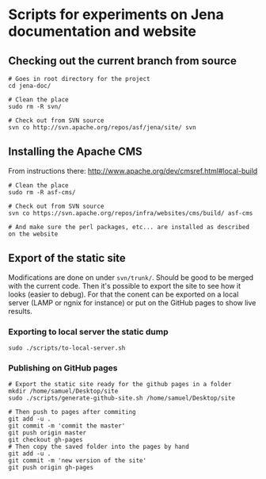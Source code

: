 # Scripts for experiments on Jena documentation and website

## Checking out the current branch from source

    # Goes in root directory for the project
    cd jena-doc/

    # Clean the place
    sudo rm -R svn/

    # Check out from SVN source
    svn co http://svn.apache.org/repos/asf/jena/site/ svn

## Installing the Apache CMS
From instructions there: http://www.apache.org/dev/cmsref.html#local-build

    # Clean the place
    sudo rm -R asf-cms/
    
    # Check out from SVN source
    svn co https://svn.apache.org/repos/infra/websites/cms/build/ asf-cms
    
    # And make sure the perl packages, etc... are installed as described on the website
    
## Export of the static site

Modifications are done on under `svn/trunk/`. Should be good to be merged with the current code. Then it's possible to export the site to see how it looks (easier to debug). For that the conent can be exported on a local server (LAMP or ngnix for instance) or put on the GitHub pages to show live results.

### Exporting to local server the static dump

    sudo ./scripts/to-local-server.sh

### Publishing on GitHub pages

    # Export the static site ready for the github pages in a folder
    mkdir /home/samuel/Desktop/site
    sudo ./scripts/generate-github-site.sh /home/samuel/Desktop/site
    
    # Then push to pages after commiting
    git add -u .
    git commit -m 'commit the master'
    git push origin master
    git checkout gh-pages
    # Then copy the saved folder into the pages by hand
    git add -u .
    git commit -m 'new version of the site'
    git push origin gh-pages

